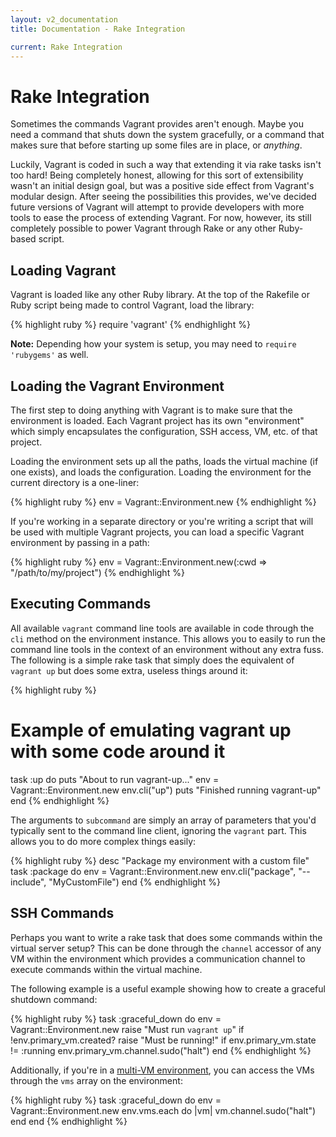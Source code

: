 ```yaml
---
layout: v2_documentation
title: Documentation - Rake Integration

current: Rake Integration
---
```

# Rake Integration

Sometimes the commands Vagrant provides aren't enough. Maybe you need
a command that shuts down the system gracefully, or a command that makes
sure that before starting up some files are in place, or _anything_.

Luckily, Vagrant is coded in such a way that extending it via rake
tasks isn't too hard! Being completely honest, allowing for this sort of
extensibility wasn't an initial design goal, but was a positive side
effect from Vagrant's modular design. After seeing the possibilities
this provides, we've decided future versions of Vagrant will attempt to
provide developers with more tools to ease the process of extending
Vagrant. For now, however, its still completely possible to power Vagrant
through Rake or any other Ruby-based script.

## Loading Vagrant

Vagrant is loaded like any other Ruby library. At the top of the Rakefile
or Ruby script being made to control Vagrant, load the library:

{% highlight ruby %}
require 'vagrant'
{% endhighlight %}

**Note:** Depending how your system is setup, you may need to `require 'rubygems'`
as well.

## Loading the Vagrant Environment

The first step to doing anything with Vagrant is to make sure that the
environment is loaded. Each Vagrant project has its own "environment"
which simply encapsulates the configuration, SSH access, VM, etc.
of that project.

Loading the environment sets up all the paths, loads the virtual
machine (if one exists), and loads the configuration. Loading the
environment for the current directory is a one-liner:

{% highlight ruby %}
env = Vagrant::Environment.new
{% endhighlight %}

If you're working in a separate directory or you're writing a script that
will be used with multiple Vagrant projects, you can load a specific
Vagrant environment by passing in a path:

{% highlight ruby %}
env = Vagrant::Environment.new(:cwd => "/path/to/my/project")
{% endhighlight %}

## Executing Commands

All available `vagrant` command line tools are available in code through
the `cli` method on the environment instance. This allows you to
easily to run the command line tools in the context of an environment
without any extra fuss. The following is a simple rake task that simply
does the equivalent of `vagrant up` but does some extra, useless things
around it:

{% highlight ruby %}
# Example of emulating vagrant up with some code around it
task :up do
  puts "About to run vagrant-up..."
  env = Vagrant::Environment.new
  env.cli("up")
  puts "Finished running vagrant-up"
end
{% endhighlight %}

The arguments to `subcommand` are simply an array of parameters
that you'd typically sent to the command line client, ignoring the `vagrant`
part. This allows you to do more complex things easily:

{% highlight ruby %}
desc "Package my environment with a custom file"
task :package do
  env = Vagrant::Environment.new
  env.cli("package", "--include", "MyCustomFile")
end
{% endhighlight %}

## SSH Commands

Perhaps you want to write a rake task that does some commands within the
virtual server setup? This can be done through the `channel` accessor of any
VM within the environment which provides a communication channel to execute
commands within the virtual machine.

The following example is a useful example showing how to create a graceful
shutdown command:

{% highlight ruby %}
task :graceful_down do
  env = Vagrant::Environment.new
  raise "Must run `vagrant up`" if !env.primary_vm.created?
  raise "Must be running!" if env.primary_vm.state != :running
  env.primary_vm.channel.sudo("halt")
end
{% endhighlight %}

Additionally, if you're in a [multi-VM environment](/v2/docs/multivm.html), you can
access the VMs through the `vms` array on the environment:

{% highlight ruby %}
task :graceful_down do
  env = Vagrant::Environment.new
  env.vms.each do |vm|
    vm.channel.sudo("halt")
  end
end
{% endhighlight %}
